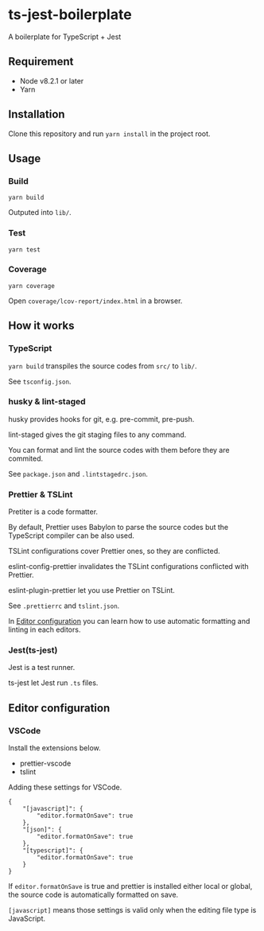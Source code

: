 ts-jest-boilerplate
===================

A boilerplate for TypeScript + Jest


## Requirement

- Node v8.2.1 or later
- Yarn


## Installation

Clone this repository and run `yarn install` in the project root.


## Usage

### Build

```
yarn build
```

Outputed into `lib/`.

### Test

```
yarn test
```

### Coverage

```
yarn coverage
```

Open `coverage/lcov-report/index.html` in a browser.


## How it works

### TypeScript

`yarn build` transpiles the source codes from `src/` to `lib/`.

See `tsconfig.json`.

### husky & lint-staged

husky provides hooks for git, e.g. pre-commit, pre-push.

lint-staged gives the git staging files to any command.

You can format and lint the source codes with them before they are commited.

See `package.json` and `.lintstagedrc.json`.

### Prettier & TSLint

Pretiter is a code formatter.

By default, Prettier uses Babylon to parse the source codes but the TypeScript compiler can be also used.

TSLint configurations cover Prettier ones, so they are conflicted.

eslint-config-prettier invalidates the TSLint configurations conflicted with Prettier.

eslint-plugin-prettier let you use Prettier on TSLint.

See `.prettierrc` and `tslint.json`.

In [Editor configuration](#editor-configuration) you can learn how to use automatic formatting and linting in each editors.

### Jest(ts-jest)

Jest is a test runner.

ts-jest let Jest run `.ts` files.


## Editor configuration

### VSCode

Install the extensions below.

- prettier-vscode
- tslint

Adding these settings for VSCode.

```
{
    "[javascript]": {
        "editor.formatOnSave": true
    },
    "[json]": {
        "editor.formatOnSave": true
    },
    "[typescript]": {
        "editor.formatOnSave": true
    }
}
```

If `editor.formatOnSave` is true and prettier is installed either local or global, the source code is automatically formatted on save.

`[javascript]` means those settings is valid only when the editing file type is JavaScript.
